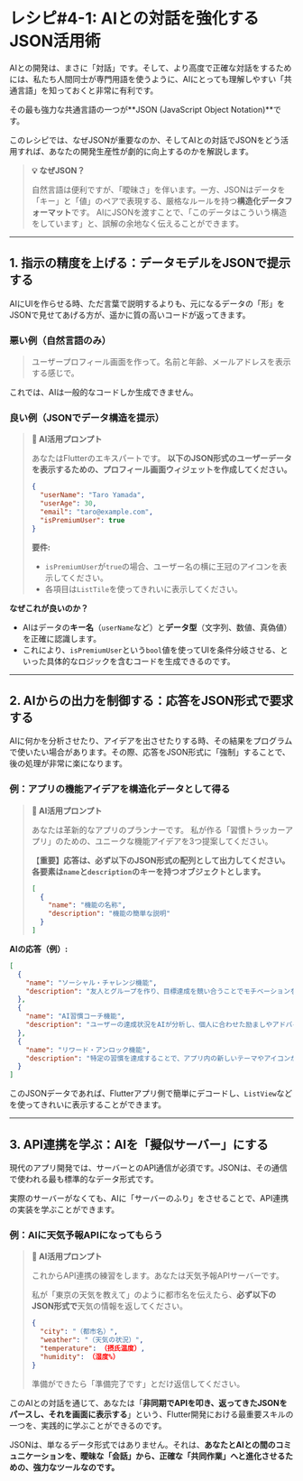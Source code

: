 # レシピ#4-1: AIとの対話を強化するJSON活用術

AIとの開発は、まさに「対話」です。そして、より高度で正確な対話をするためには、私たち人間同士が専門用語を使うように、AIにとっても理解しやすい「共通言語」を知っておくと非常に有利です。

その最も強力な共通言語の一つが**JSON (JavaScript Object Notation)**です。

このレシピでは、なぜJSONが重要なのか、そしてAIとの対話でJSONをどう活用すれば、あなたの開発生産性が劇的に向上するのかを解説します。

> **💡 なぜJSON？**
>
> 自然言語は便利ですが、「曖昧さ」を伴います。一方、JSONはデータを「キー」と「値」のペアで表現する、厳格なルールを持つ**構造化データフォーマット**です。
> AIにJSONを渡すことで、「このデータはこういう構造をしています」と、誤解の余地なく伝えることができます。

---

## 1. 指示の精度を上げる：データモデルをJSONで提示する

AIにUIを作らせる時、ただ言葉で説明するよりも、元になるデータの「形」をJSONで見せてあげる方が、遥かに質の高いコードが返ってきます。

### 悪い例（自然言語のみ）
> ユーザープロフィール画面を作って。名前と年齢、メールアドレスを表示する感じで。

これでは、AIは一般的なコードしか生成できません。

### 良い例（JSONでデータ構造を提示）

> **🤖 AI活用プロンプト**
>
> あなたはFlutterのエキスパートです。
> **以下のJSON形式のユーザーデータを表示するための、プロフィール画面ウィジェットを作成してください。**
>
> ```json
> {
>   "userName": "Taro Yamada",
>   "userAge": 30,
>   "email": "taro@example.com",
>   "isPremiumUser": true
> }
> ```
>
> **要件:**
> - `isPremiumUser`が`true`の場合、ユーザー名の横に王冠のアイコンを表示してください。
> - 各項目は`ListTile`を使ってきれいに表示してください。

**なぜこれが良いのか？**
*   AIはデータの**キー名**（`userName`など）と**データ型**（文字列、数値、真偽値）を正確に認識します。
*   これにより、`isPremiumUser`という`bool`値を使ってUIを条件分岐させる、といった具体的なロジックを含むコードを生成できるのです。

---

## 2. AIからの出力を制御する：応答をJSON形式で要求する

AIに何かを分析させたり、アイデアを出させたりする時、その結果をプログラムで使いたい場合があります。その際、応答をJSON形式に「強制」することで、後の処理が非常に楽になります。

### 例：アプリの機能アイデアを構造化データとして得る

> **🤖 AI活用プロンプト**
>
> あなたは革新的なアプリのプランナーです。
> 私が作る「習慣トラッカーアプリ」のための、ユニークな機能アイデアを3つ提案してください。
>
> 【**重要】応答は、必ず以下のJSON形式の配列として出力してください。各要素は`name`と`description`のキーを持つオブジェクトとします。**
>
> ```json
> [
>   {
>     "name": "機能の名称",
>     "description": "機能の簡単な説明"
>   }
> ]
> ```

**AIの応答（例）:**
```json
[
  {
    "name": "ソーシャル・チャレンジ機能",
    "description": "友人とグループを作り、目標達成を競い合うことでモチベーションを維持する機能。"
  },
  {
    "name": "AI習慣コーチ機能",
    "description": "ユーザーの達成状況をAIが分析し、個人に合わせた励ましやアドバイスを通知する機能。"
  },
  {
    "name": "リワード・アンロック機能",
    "description": "特定の習慣を達成することで、アプリ内の新しいテーマやアイコンがアンロックされるゲーミフィケーション要素。"
  }
]
```

このJSONデータであれば、Flutterアプリ側で簡単にデコードし、`ListView`などを使ってきれいに表示することができます。

---

## 3. API連携を学ぶ：AIを「擬似サーバー」にする

現代のアプリ開発では、サーバーとのAPI通信が必須です。JSONは、その通信で使われる最も標準的なデータ形式です。

実際のサーバーがなくても、AIに「サーバーのふり」をさせることで、API連携の実装を学ぶことができます。

### 例：AIに天気予報APIになってもらう

> **🤖 AI活用プロンプト**
>
> これからAPI連携の練習をします。あなたは天気予報APIサーバーです。
>
> 私が「東京の天気を教えて」のように都市名を伝えたら、**必ず以下のJSON形式で**天気の情報を返してください。
>
> ```json
> {
>   "city": "（都市名）",
>   "weather": "（天気の状況）",
>   "temperature": （摂氏温度）,
>   "humidity": （湿度%）
> }
> ```
>
> 準備ができたら「準備完了です」とだけ返信してください。

このAIとの対話を通じて、あなたは「**非同期でAPIを叩き、返ってきたJSONをパースし、それを画面に表示する**」という、Flutter開発における最重要スキルの一つを、実践的に学ぶことができるのです。

JSONは、単なるデータ形式ではありません。それは、**あなたとAIとの間のコミュニケーションを、曖昧な「会話」から、正確な「共同作業」へと進化させるための、強力なツールなのです。**